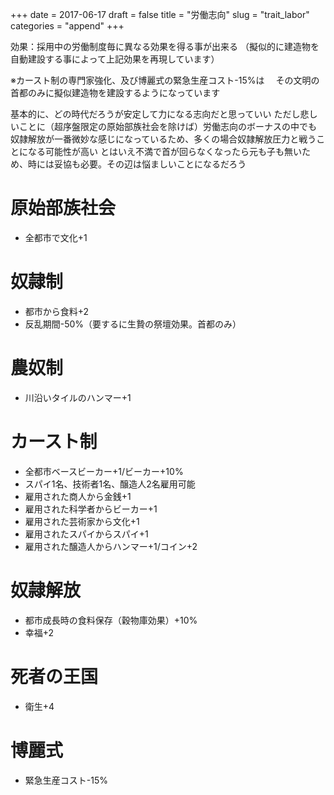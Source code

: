+++
date = 2017-06-17
draft = false
title = "労働志向"
slug = "trait_labor"
categories = "append"
+++

効果：採用中の労働制度毎に異なる効果を得る事が出来る
（擬似的に建造物を自動建設する事によって上記効果を再現しています）

※カースト制の専門家強化、及び博麗式の緊急生産コスト-15%は
　その文明の首都のみに擬似建造物を建設するようになっています

基本的に、どの時代だろうが安定して力になる志向だと思っていい
ただし悲しいことに（超序盤限定の原始部族社会を除けば）労働志向のボーナスの中でも
奴隷解放が一番微妙な感じになっているため、多くの場合奴隷解放圧力と戦うことになる可能性が高い
とはいえ不満で首が回らなくなったら元も子も無いため、時には妥協も必要。その辺は悩ましいことになるだろう

# 原始部族社会
- 全都市で文化+1

# 奴隷制
- 都市から食料+2
- 反乱期間-50%（要するに生贄の祭壇効果。首都のみ）

# 農奴制
- 川沿いタイルのハンマー+1

# カースト制
- 全都市ベースビーカー+1/ビーカー+10%
- スパイ1名、技術者1名、醸造人2名雇用可能
- 雇用された商人から金銭+1
- 雇用された科学者からビーカー+1
- 雇用された芸術家から文化+1
- 雇用されたスパイからスパイ+1
- 雇用された醸造人からハンマー+1/コイン+2

# 奴隷解放
- 都市成長時の食料保存（穀物庫効果）+10%
- 幸福+2

# 死者の王国
- 衛生+4

# 博麗式
- 緊急生産コスト-15%
